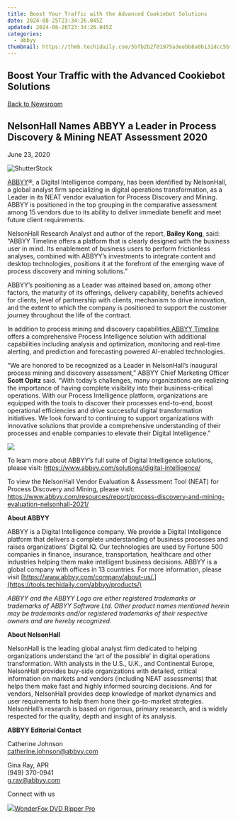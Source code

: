 ```yaml
---
title: Boost Your Traffic with the Advanced Cookiebot Solutions
date: 2024-08-25T23:34:26.045Z
updated: 2024-08-26T23:34:26.045Z
categories:
  - abbyy
thumbnail: https://thmb.techidaily.com/5bfb2b2f01975a3eebb8a0b131dcc5bf0873594ba112a1d8a6d8b08b27b2cbba.jpg
---
```


## Boost Your Traffic with the Advanced Cookiebot Solutions

[Back to Newsroom](https://tools.techidaily.com/abbyy/products/)

## NelsonHall Names ABBYY a Leader in Process Discovery & Mining NEAT Assessment 2020

June 23, 2020

![ShutterStock](https://content.abbyy.com/-/media/project/abbyy/abbyy/branchtemplates/shutterstock_1272462163_1296-x-729.jpg?h=729&iar=0&w=1296)

[ABBYY](https://tools.techidaily.com/abbyy/products/)®, a Digital Intelligence company, has been identified by NelsonHall, a global analyst firm specializing in digital operations transformation, as a Leader in its NEAT vendor evaluation for Process Discovery and Mining. ABBYY is positioned in the top grouping in the comparative assessment among 15 vendors due to its ability to deliver immediate benefit and meet future client requirements.

NelsonHall Research Analyst and author of the report, **Bailey Kong**, said: “ABBYY Timeline offers a platform that is clearly designed with the business user in mind. Its enablement of business users to perform frictionless analyses, combined with ABBYY’s investments to integrate content and desktop technologies, positions it at the forefront of the emerging wave of process discovery and mining solutions.”

ABBYY’s positioning as a Leader was attained based on, among other factors, the maturity of its offerings, delivery capability, benefits achieved for clients, level of partnership with clients, mechanism to drive innovation, and the extent to which the company is positioned to support the customer journey throughout the life of the contract.

In addition to process mining and discovery capabilities,[ABBYY Timeline](https://tools.techidaily.com/abbyy/products/) offers a comprehensive Process Intelligence solution with additional capabilities including analysis and optimization, monitoring and real-time alerting, and prediction and forecasting powered AI-enabled technologies. 

“We are honored to be recognized as a Leader in NelsonHall’s inaugural process mining and discovery assessment,” ABBYY Chief Marketing Officer **Scott Opitz** said. “With today’s challenges, many organizations are realizing the importance of having complete visibility into their business-critical operations. With our Process Intelligence platform, organizations are equipped with the tools to discover their processes end-to-end, boost operational efficiencies and drive successful digital transformation initiatives. We look forward to continuing to support organizations with innovative solutions that provide a comprehensive understanding of their processes and enable companies to elevate their Digital Intelligence.”

![](https://static1.abbyy.com/abbyycommedia/28790/pdm-overall-final.png)

To learn more about ABBYY’s full suite of Digital Intelligence solutions, please visit: <https://www.abbyy.com/solutions/digital-intelligence/>

To view the NelsonHall Vendor Evaluation & Assessment Tool (NEAT) for Process Discovery and Mining, please visit: <https://www.abbyy.com/resources/report/process-discovery-and-mining-evaluation-nelsonhall-2021/>

  
**About ABBYY**

ABBYY is a Digital Intelligence company. We provide a Digital Intelligence platform that delivers a complete understanding of business processes and raises organizations’ Digital IQ. Our technologies are used by Fortune 500 companies in finance, insurance, transportation, healthcare and other industries helping them make intelligent business decisions. ABBYY is a global company with offices in 13 countries. For more information, please visit [https://www.abbyy.com/company/about-us/.](https://tools.techidaily.com/abbyy/products/)

_ABBYY and the ABBYY Logo are either registered trademarks or trademarks of ABBYY Software Ltd. Other product names mentioned herein may be trademarks and/or registered trademarks of their respective owners and are hereby recognized._

**About NelsonHall**

NelsonHall is the leading global analyst firm dedicated to helping organizations understand the ‘art of the possible’ in digital operations transformation. With analysts in the U.S., U.K., and Continental Europe, NelsonHall provides buy-side organizations with detailed, critical information on markets and vendors (including NEAT assessments) that helps them make fast and highly informed sourcing decisions. And for vendors, NelsonHall provides deep knowledge of market dynamics and user requirements to help them hone their go-to-market strategies. NelsonHall’s research is based on rigorous, primary research, and is widely respected for the quality, depth and insight of its analysis.

**ABBYY Editorial Contact**

Catherine Johnson  
[catherine.johnson@abbyy.com](https://tools.techidaily.com/abbyy/products/)

Gina Ray, APR  
(949) 370-0941  
[g.ray@abbyy.com](https://tools.techidaily.com/abbyy/products/)

Connect with us

<ins class="adsbygoogle"
     style="display:block"
     data-ad-format="autorelaxed"
     data-ad-client="ca-pub-7571918770474297"
     data-ad-slot="1223367746"></ins>



<ins class="adsbygoogle"
     style="display:block"
     data-ad-client="ca-pub-7571918770474297"
     data-ad-slot="8358498916"
     data-ad-format="auto"
     data-full-width-responsive="true"></ins>

<!-- affiliate ads begin -->
<a href="https://secure.2checkout.com/order/checkout.php?PRODS=3922934&QTY=1&AFFILIATE=108875&CART=1"><img src="https://secure.avangate.com/images/merchant/4b0a0290ad7df100b77e86839989a75e/products/ripperpro.png" border="0">WonderFox DVD Ripper Pro</a>
<!-- affiliate ads end -->

